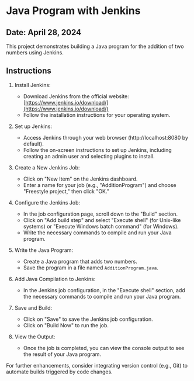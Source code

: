 # Java Program with Jenkins

## Date: April 28, 2024

This project demonstrates building a Java program for the addition of two numbers using Jenkins.

## Instructions

1. Install Jenkins:
    - Download Jenkins from the official website: [https://www.jenkins.io/download/](https://www.jenkins.io/download/)
    - Follow the installation instructions for your operating system.

2. Set up Jenkins:
    - Access Jenkins through your web browser (http://localhost:8080 by default).
    - Follow the on-screen instructions to set up Jenkins, including creating an admin user and selecting plugins to install.

3. Create a New Jenkins Job:
    - Click on "New Item" on the Jenkins dashboard.
    - Enter a name for your job (e.g., "AdditionProgram") and choose "Freestyle project," then click "OK."

4. Configure the Jenkins Job:
    - In the job configuration page, scroll down to the "Build" section.
    - Click on "Add build step" and select "Execute shell" (for Unix-like systems) or "Execute Windows batch command" (for Windows).
    - Write the necessary commands to compile and run your Java program.

5. Write the Java Program:
    - Create a Java program that adds two numbers.
    - Save the program in a file named `AdditionProgram.java`.

6. Add Java Compilation to Jenkins:
    - In the Jenkins job configuration, in the "Execute shell" section, add the necessary commands to compile and run your Java program.

7. Save and Build:
    - Click on "Save" to save the Jenkins job configuration.
    - Click on "Build Now" to run the job.

8. View the Output:
    - Once the job is completed, you can view the console output to see the result of your Java program.

For further enhancements, consider integrating version control (e.g., Git) to automate builds triggered by code changes.

